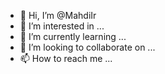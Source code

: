 - 👋 Hi, I’m @MahdiIr
- 👀 I’m interested in ...
- 🌱 I’m currently learning ...
- 💞️ I’m looking to collaborate on ...
- 📫 How to reach me ...

<!---
MahdiIr/MahdiIr is a ✨ special ✨ repository because its `README.md` (this file) appears on your GitHub profile.
You can click the Preview link to take a look at your changes.
--->
